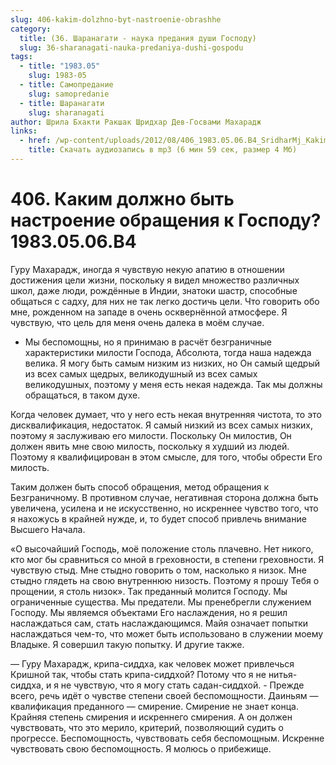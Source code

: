 ```yaml
---
slug: 406-kakim-dolzhno-byt-nastroenie-obrashhe
category:
  title: (36. Шаранагати - наука предания души Господу)
  slug: 36-sharanagati-nauka-predaniya-dushi-gospodu
tags:
  - title: "1983.05"
    slug: 1983-05
  - title: Самопредание
    slug: samopredanie
  - title: Шаранагати
    slug: sharanagati
author: Шрила Бхакти Ракшак Шридхар Дев-Госвами Махарадж
links:
  - href: /wp-content/uploads/2012/08/406_1983.05.06.B4_SridharMj_Kakim_doljno_byt_nastroyenie_obraweniya_k_Gospodu.mp3
    title: Скачать аудиозапись в mp3 (6 мин 59 сек, размер 4 Мб)
---
```


# 406. Каким должно быть настроение обращения к Господу? 1983.05.06.B4

Гуру Махарадж, иногда я чувствую некую апатию в отношении достижения цели жизни, поскольку я видел множество различных школ, даже люди, рождённые в Индии, знатоки шастр, способные общаться с садху, для них не так легко достичь цели. Что говорить обо мне, рожденном на западе в очень осквернённой атмосфере. Я чувствую, что цель для меня очень далека в моём случае.

- Мы беспомощны, но я принимаю в расчёт безграничные характеристики милости Господа, Абсолюта, тогда наша надежда велика. Я могу быть самым низким из низких, но Он самый щедрый из всех самых щедрых, великодушный из всех самых великодушных, поэтому у меня есть некая надежда. Так мы должны обращаться, в таком духе.

Когда человек думает, что у него есть некая внутренняя чистота, то это дисквалификация, недостаток. Я самый низкий из всех самых низких, поэтому я заслуживаю его милости. Поскольку Он милостив, Он должен явить мне свою милость, поскольку я худший из людей. Поэтому я квалифицирован в этом смысле, для того, чтобы обрести Его милость.

Таким должен быть способ обращения, метод обращения к Безграничному. В противном случае, негативная сторона должна быть увеличена, усилена и не искусственно, но искреннее чувство того, что я нахожусь в крайней нужде, и, то будет способ привлечь внимание Высшего Начала.

«О высочайший Господь, моё положение столь плачевно. Нет никого, кто мог бы сравниться со мной в греховности, в степени греховности. Я чувствую стыд. Мне стыдно говорить о том, насколько я низок. Мне стыдно глядеть на свою внутреннюю низость. Поэтому я прошу Тебя о прощении, я столь низок». Так преданный молится Господу. Мы ограниченные существа. Мы предатели. Мы пренебрегли служением Господу. Мы являемся объектами Его наслаждения, но я решил наслаждаться сам, стать наслаждающимся. Майя означает попытки наслаждаться чем-то, что может быть использовано в служении моему Владыке. Я совершил такую попытку. И другие также.

— Гуру Махарадж, крипа-сиддха, как человек может привлечься Кришной так, чтобы стать крипа-сиддхой? Потому что я не нитья-сиддха, и я не чувствую, что я могу стать садан-сиддхой. - Прежде всего, речь идёт о чувстве степени своей беспомощности. Даиньям — квалификация преданного — смирение. Смирение не знает конца. Крайняя степень смирения и искреннего смирения. А он должен чувствовать, что это мерило, критерий, позволяющий судить о прогрессе. Беспомощность, чувствовать себя беспомощным. Искренне чувствовать свою беспомощность. Я молюсь о прибежище.

